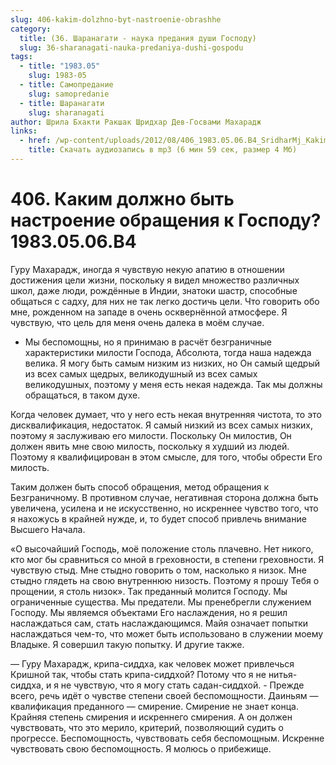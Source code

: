 ```yaml
---
slug: 406-kakim-dolzhno-byt-nastroenie-obrashhe
category:
  title: (36. Шаранагати - наука предания души Господу)
  slug: 36-sharanagati-nauka-predaniya-dushi-gospodu
tags:
  - title: "1983.05"
    slug: 1983-05
  - title: Самопредание
    slug: samopredanie
  - title: Шаранагати
    slug: sharanagati
author: Шрила Бхакти Ракшак Шридхар Дев-Госвами Махарадж
links:
  - href: /wp-content/uploads/2012/08/406_1983.05.06.B4_SridharMj_Kakim_doljno_byt_nastroyenie_obraweniya_k_Gospodu.mp3
    title: Скачать аудиозапись в mp3 (6 мин 59 сек, размер 4 Мб)
---
```


# 406. Каким должно быть настроение обращения к Господу? 1983.05.06.B4

Гуру Махарадж, иногда я чувствую некую апатию в отношении достижения цели жизни, поскольку я видел множество различных школ, даже люди, рождённые в Индии, знатоки шастр, способные общаться с садху, для них не так легко достичь цели. Что говорить обо мне, рожденном на западе в очень осквернённой атмосфере. Я чувствую, что цель для меня очень далека в моём случае.

- Мы беспомощны, но я принимаю в расчёт безграничные характеристики милости Господа, Абсолюта, тогда наша надежда велика. Я могу быть самым низким из низких, но Он самый щедрый из всех самых щедрых, великодушный из всех самых великодушных, поэтому у меня есть некая надежда. Так мы должны обращаться, в таком духе.

Когда человек думает, что у него есть некая внутренняя чистота, то это дисквалификация, недостаток. Я самый низкий из всех самых низких, поэтому я заслуживаю его милости. Поскольку Он милостив, Он должен явить мне свою милость, поскольку я худший из людей. Поэтому я квалифицирован в этом смысле, для того, чтобы обрести Его милость.

Таким должен быть способ обращения, метод обращения к Безграничному. В противном случае, негативная сторона должна быть увеличена, усилена и не искусственно, но искреннее чувство того, что я нахожусь в крайней нужде, и, то будет способ привлечь внимание Высшего Начала.

«О высочайший Господь, моё положение столь плачевно. Нет никого, кто мог бы сравниться со мной в греховности, в степени греховности. Я чувствую стыд. Мне стыдно говорить о том, насколько я низок. Мне стыдно глядеть на свою внутреннюю низость. Поэтому я прошу Тебя о прощении, я столь низок». Так преданный молится Господу. Мы ограниченные существа. Мы предатели. Мы пренебрегли служением Господу. Мы являемся объектами Его наслаждения, но я решил наслаждаться сам, стать наслаждающимся. Майя означает попытки наслаждаться чем-то, что может быть использовано в служении моему Владыке. Я совершил такую попытку. И другие также.

— Гуру Махарадж, крипа-сиддха, как человек может привлечься Кришной так, чтобы стать крипа-сиддхой? Потому что я не нитья-сиддха, и я не чувствую, что я могу стать садан-сиддхой. - Прежде всего, речь идёт о чувстве степени своей беспомощности. Даиньям — квалификация преданного — смирение. Смирение не знает конца. Крайняя степень смирения и искреннего смирения. А он должен чувствовать, что это мерило, критерий, позволяющий судить о прогрессе. Беспомощность, чувствовать себя беспомощным. Искренне чувствовать свою беспомощность. Я молюсь о прибежище.

